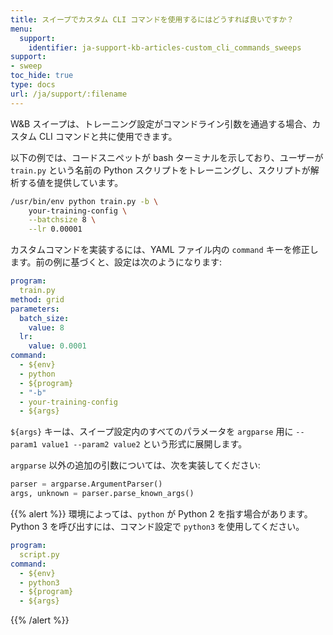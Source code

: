 ```yaml
---
title: スイープでカスタム CLI コマンドを使用するにはどうすれば良いですか？
menu:
  support:
    identifier: ja-support-kb-articles-custom_cli_commands_sweeps
support:
- sweep
toc_hide: true
type: docs
url: /ja/support/:filename
---
```


W&B スイープは、トレーニング設定がコマンドライン引数を通過する場合、カスタム CLI コマンドと共に使用できます。

以下の例では、コードスニペットが bash ターミナルを示しており、ユーザーが `train.py` という名前の Python スクリプトをトレーニングし、スクリプトが解析する値を提供しています。

```bash
/usr/bin/env python train.py -b \
    your-training-config \
    --batchsize 8 \
    --lr 0.00001
```

カスタムコマンドを実装するには、YAML ファイル内の `command` キーを修正します。前の例に基づくと、設定は次のようになります:

```yaml
program:
  train.py
method: grid
parameters:
  batch_size:
    value: 8
  lr:
    value: 0.0001
command:
  - ${env}
  - python
  - ${program}
  - "-b"
  - your-training-config
  - ${args}
```

`${args}` キーは、スイープ設定内のすべてのパラメータを `argparse` 用に `--param1 value1 --param2 value2` という形式に展開します。

`argparse` 以外の追加の引数については、次を実装してください:

```python
parser = argparse.ArgumentParser()
args, unknown = parser.parse_known_args()
```

{{% alert %}}
環境によっては、`python` が Python 2 を指す場合があります。Python 3 を呼び出すには、コマンド設定で `python3` を使用してください。

```yaml
program:
  script.py
command:
  - ${env}
  - python3
  - ${program}
  - ${args}
```
{{% /alert %}}
